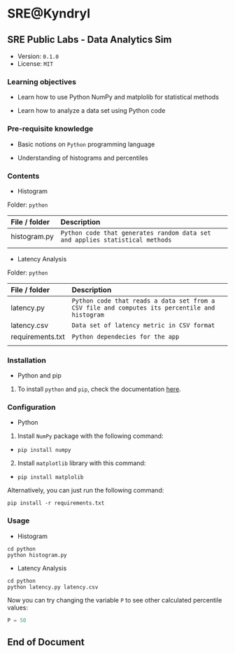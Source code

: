 # SRE@Kyndryl

## SRE Public Labs - Data Analytics Sim

* Version: `0.1.0`
* License: `MIT`

### Learning objectives

* Learn how to use Python NumPy and matplolib for statistical methods

* Learn how to analyze a data set using Python code

### Pre-requisite knowledge

* Basic notions on `Python` programming language

* Understanding of histograms and percentiles

### Contents

* Histogram

Folder: `python`

| **File / folder** | **Description** |
|:--------------------------------|:--------------------------------|
| histogram.py | `Python code that generates random data set and applies statistical methods` |
| | |

* Latency Analysis

Folder: `python`

| **File / folder** | **Description** |
|:--------------------------------|:--------------------------------|
| latency.py | `Python code that reads a data set from a CSV file and computes its percentile and histogram` |
| latency.csv | `Data set of latency metric in CSV format` |
| requirements.txt | `Python dependecies for the app` |
| | |

### Installation

* Python and pip

1. To install `python` and `pip`, check the documentation [here](https://www.python.org/downloads/).

### Configuration

* Python

1. Install `NumPy` package with the following command:

* `pip install numpy`

2. Install `matplotlib` library with this command:

* `pip install matplolib`

Alternatively, you can just run the following command:

`pip install -r requirements.txt`

### Usage

* Histogram

```shell
cd python
python histogram.py
```

* Latency Analysis

```shell
cd python
python latency.py latency.csv
```

Now you can try changing the variable `P` to see other calculated percentile values:

```python
P = 50
```

## End of Document
